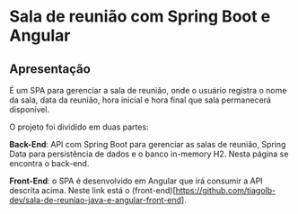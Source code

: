 # Sala de reunião com Spring Boot e Angular

## Apresentação

É um SPA para gerenciar a sala de reunião, onde o usuário registra o nome da sala, data da reunião, hora inicial e hora final que sala permanecerá disponível.

O projeto foi dividido em duas partes:

**Back-End**: API com Spring Boot para gerenciar as salas de reunião, Spring Data para persistência de dados e o banco in-memory H2. Nesta página se encontra o back-end.


**Front-End**: o SPA é desenvolvido em Angular que irá consumir a API descrita acima. Neste link está o (front-end)[https://github.com/tiagolb-dev/sala-de-reuniao-java-e-angular-front-end].